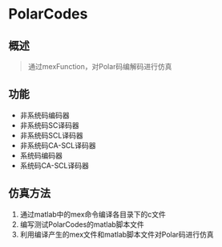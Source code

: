 # PolarCodes
概述
---
> 通过mexFunction，对Polar码编解码进行仿真

功能
---
* 非系统码编码器
* 非系统码SC译码器
* 非系统码SCL译码器
* 非系统码CA-SCL译码器
* 系统码编码器
* 系统码CA-SCL译码器

仿真方法
---
1. 通过matlab中的mex命令编译各目录下的c文件
2. 编写测试PolarCodes的matlab脚本文件
3. 利用编译产生的mex文件和matlab脚本文件对Polar码进行仿真
